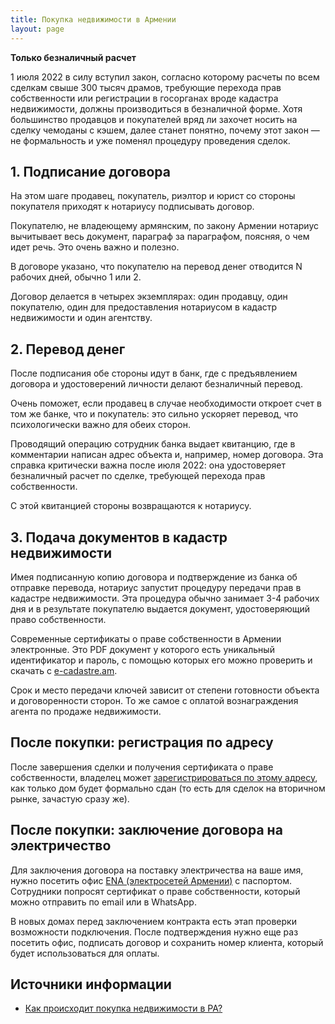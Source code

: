 ```yaml
---
title: Покупка недвижимости в Армении
layout: page
---
```


**Только безналичный расчет**

1 июля 2022 в силу вступил закон, согласно которому расчеты по всем сделкам свыше 300 тысяч драмов, требующие перехода
прав собственности или регистрации в госорганах вроде кадастра недвижимости, должны производиться в безналичной форме.
Хотя большинство продавцов и покупателей вряд ли захочет носить на сделку чемоданы с кэшем, далее станет понятно, почему
этот закон — не формальность и уже поменял процедуру проведения сделок.

## 1. Подписание договора

На этом шаге продавец, покупатель, риэлтор и юрист со стороны покупателя приходят к нотариусу подписывать договор.

Покупателю, не владеющему армянским, по закону Армении нотариус вычитывает весь документ, параграф за параграфом, поясняя, о чем идет речь. Это очень важно и полезно.

В договоре указано, что покупателю на перевод денег отводится N рабочих дней, обычно 1 или 2.

Договор делается в четырех экземплярах: один продавцу, один покупателю, один для предоставления нотариусом в кадастр недвижимости и один агентству.

## 2. Перевод денег

После подписания обе стороны идут в банк, где с предъявлением договора и удостоверений личности делают безналичный перевод.

Очень поможет, если продавец в случае необходимости откроет счет в том же банке, что и покупатель: это сильно ускоряет перевод, что психологически важно для обеих сторон.

Проводящий операцию сотрудник банка выдает квитанцию, где в комментарии написан адрес объекта и, например, номер договора.
Эта справка критически важна после июля 2022: она удостоверяет безналичный расчет по сделке, требующей перехода прав собственности.

С этой квитанцией стороны возвращаются к нотариусу.

## 3. Подача документов в кадастр недвижимости

Имея подписанную копию договора и подтверждение из банка об отправке перевода, нотариус запустит процедуру
передачи прав в кадастре недвижимости. Эта процедура обычно занимает 3-4 рабочих дня и в результате покупателю выдается
документ, удостоверяющий право собственности.

Современные сертификаты о праве собственности в Армении электронные. Это PDF документ у которого есть уникальный идентификатор и пароль, с помощью которых его можно проверить и скачать с [e-cadastre.am](https://www.e-cadastre.am/ru/application/docview).

Срок и место передачи ключей зависит от степени готовности объекта и договоренности сторон. То же самое с оплатой вознаграждения агента по продаже недвижимости.

## После покупки: регистрация по адресу

После завершения сделки и получения сертификата о праве собственности, владелец может [зарегистрироваться по этому адресу](../documents/registration.md), как только дом будет формально сдан (то есть для сделок на вторичном рынке, зачастую сразу же).

## После покупки: заключение договора на электричество

Для заключения договора на поставку электричества на ваше имя, нужно посетить офис [ENA (электросетей Армении)](https://www.ena.am/index.aspx?lang=3) с паспортом. Сотрудники попросят сертификат о праве собственности, который можно отправить по email или в WhatsApp.

В новых домах перед заключением контракта есть этап проверки возможности подключения. После подтверждения нужно еще раз посетить офис, подписать договор и сохранить номер клиента, который будет использоваться для оплаты.

## Источники информации

- [Как происходит покупка недвижимости в РА?](https://www.notion.so/6216a2e0c6aa4ec68a604c1a53559422)
